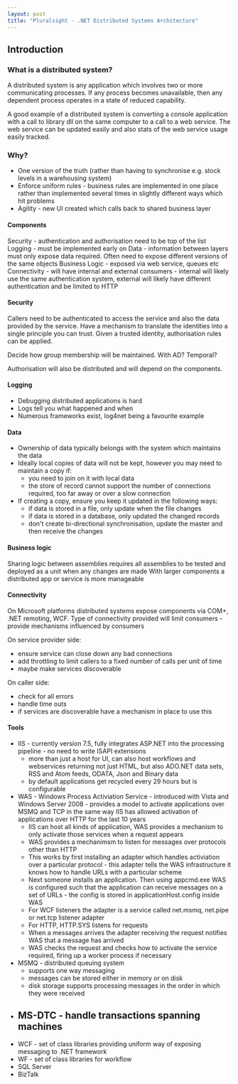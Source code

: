 ```yaml
---
layout: post
title: "Pluralsight - .NET Distributed Systems Architecture"
---
```

## Introduction

### What is a distributed system?

A distributed system is any application which involves two or more communicating processes. If any process becomes unavailable, then any dependent process operates in a state of reduced capability.

A good example of a distributed system is converting a console application with a call to library dll on the same computer to a call to a web service. The web service can be updated easily and also stats of the web service usage easily tracked.

### Why?

* One version of the truth (rather than having to synchronise e.g. stock levels in a warehousing system)
* Enforce uniform rules - business rules are implemented in one place rather than implemented several times in slightly different ways which hit problems 
* Agility - new UI created which calls back to shared business layer

#### Components

Security - authentication and authorisation need to be top of the list
Logging - must be implemented early on
Data - information between layers must only expose data required. Often need to expose different versions of the same objects
Business Logic - exposed via web service, queues etc
Connectivity - will have internal and external consumers - internal will likely use the same authentication system, external will likely have different authentication and be limited to HTTP

#### Security

Callers need to be authenticated to access the service and also the data provided by the service. Have a mechanism to translate the identities into a single principle you can trust. Given a trusted identity, authorisation rules can be applied.

Decide how group membership will be maintained. With AD? Temporal?

Authorisation will also be distributed and will depend on the components.

#### Logging

* Debugging distributed applications is hard
* Logs tell you what happened and when
* Numerous frameworks exist, log4net being a favourite example

#### Data

* Ownership of data typically belongs with the system which maintains the data
* Ideally local copies of data will not be kept, however you may need to maintain a copy if:
    - you need to join on it with local data
    - the store of record cannot support the number of connections required, too far away or over a slow connection
* If creating a copy, ensure you keep it updated in the following ways:
    - if data is stored in a file, only update when the file changes
    - if data is stored in a database, only updated the changed records
    - don't create bi-directional synchronisation, update the master and then receive the changes

 #### Business logic

Sharing logic between assemblies requires all assemblies to be tested and deployed as a unit when any changes are made
With larger components a distributed app or service is more manageable

#### Connectivity

On Microsoft platforms distributed systems expose components via COM+, .NET remoting, WCF.
Type of connectivity provided will limit consumers - provide mechanisms influenced by consumers

On service provider side:
* ensure service can close down any bad connections
* add throttling to limit callers to a fixed number of calls per unit of time
* maybe make services discoverable

On caller side:
* check for all errors
* handle time outs
* if services are discoverable have a mechanism in place to use this

#### Tools

* IIS - currently version 7.5, fully integrates ASP.NET into the processing pipeline - no need to write ISAPI extensions
    - more than just a host for UI, can also host workflows and webservices returning not just HTML, but also ADO.NET data sets, RSS and Atom feeds, ODATA, Json and Binary data
    - by default applications get recycled every 29 hours but is configurable
* WAS - Windows Process Activiation Service - introduced with Vista and Windows Server 2008 - provides a model to activate applications over MSMQ and TCP in the same way IIS has allowed activation of applications over HTTP for the last 10 years
    - IIS can host all kinds of application, WAS provides a mechanism to only activate those services when a request appears
    - WAS provides a mechanimsm to listen for messages over protocols other than HTTP
    - This works by first installing an adapter which handles activiation over a particular protocol - this adapter tells the WAS infrastructure it knows how to handle URLs with a particular scheme
    - Next someone installs an application. Then using appcmd.exe WAS is configured such that the application can receive messages on a set of URLs - the config is stored in applicationHost.config inside WAS
    - For WCF listeners the adapter is a service called net.msmq, net.pipe or net.tcp listener adapter
    - For HTTP, HTTP.SYS listens for requests
    - When a messages arrives the adapter receiving the request notifies WAS that a message has arrived
    - WAS checks the request and checks how to activate the service required, firing up a worker process if necessary
* MSMQ - distributed queuing system
	- supports one way messaging
	- messages can be stored either in memory or on disk
	- disk storage supports processing messages in the order in which they were received
* MS-DTC - handle transactions spanning machines
	- 
* WCF - set of class libraries providing uniform way of exposing messaging to .NET framework
* WF - set of class libraries for workflow
* SQL Server
* BizTalk


